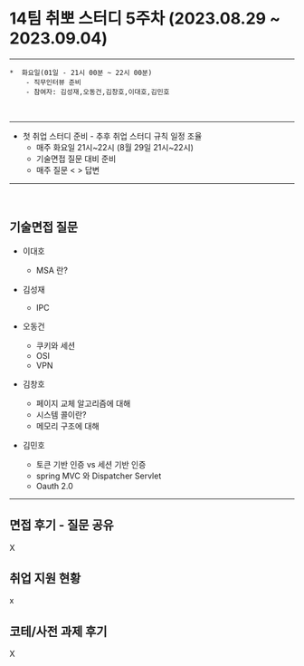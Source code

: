 # 14팀 취뽀 스터디 5주차 (2023.08.29 ~ 2023.09.04)

---
    *  화요일(01일 - 21시 00분 ~ 22시 00분)
        - 직무인터뷰 준비
        - 참여자: 김성재,오동건,김창호,이대호,김민호
        
<br>

---

   * 첫 취업 스터디 준비
    - 추후 취업 스터디 규칙 일정 조율
     - 매주 화요일 21시~22시 (8월 29일 21시~22시)
     - 기술면접 질문 대비 준비
     - 매주 질문 < > 답변 

---
<br>


## 기술면접 질문

* 이대호
  - MSA 란?
 
* 김성재
   - IPC

* 오동건
   - 쿠키와 세션
   - OSI
   - VPN

* 김창호
   - 페이지 교체 알고리즘에 대해
   - 시스템 콜이란?
   - 메모리 구조에 대해
     
* 김민호
   - 토큰 기반 인증 vs 세션 기반 인증
   - spring MVC 와 Dispatcher Servlet
   - Oauth 2.0
---

## 면접 후기 - 질문 공유
X

## 취업 지원 현황
x

## 코테/사전 과제 후기
X

